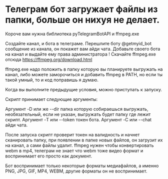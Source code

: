 # Телеграм бот загружает файлы из папки, больше он нихуя не делает.

Короче вам нужна библиотека pyTelegramBotAPI и ffmpeg.exe

Создайте канал, и бота в телеграме.
Перешлите боту @getmyid_bot сообщение из канала, он покажет вам айди чата.
Добавьте своего бота на канал и выдайте ему права администратора !
Скачайте ffmpeg.exе отсюда https://ffmpeg.org/download.html

ffmpeg.exe надо положить в папку которую вы планируете выгружать на канал, либо можете заморочиться и добавить ffmpeg в PATH,
но если ты такой умный, то и код поправишь я думаю.

Когда вы выполните предыдущие условия, можно приступать к запуску.

Скрипт принимает следующие аргументы:

Аргумент -D или же --dir папка которую собираешься выгружать, необязательный, если не указан, выгружать будет папку где лежит скрипт.
Аргумент -T или --token токен бота.
Аргумент -C или --chat айди чата.

После запуска скрипт проверит токен на валидность и начнет сканировать папку, при появлении в папке новых файлов, он загрузит их на канал, а сами файлы удалит.
ffmpeg нужен чтобы конвертировать webm в mp4, телеграм не знает что webm тоже видео формат и воспринимает его просто как документ.

Бот воспринимает только некоторые форматы медиафайлов, а именно PNG, JPG, GIF, MP4, WEBM, другие форматы он не воспринимает.
